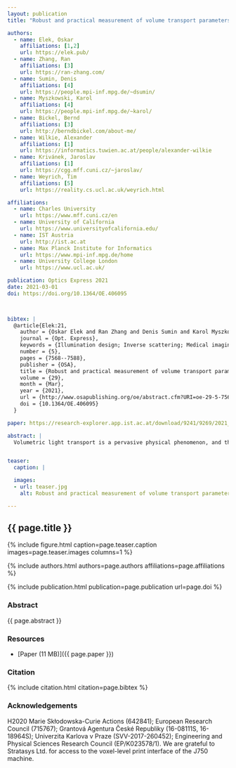 ```yaml
---
layout: publication
title: "Robust and practical measurement of volume transport parameters in solid photo-polymer materials for 3D printing"

authors:
  - name: Elek, Oskar
    affiliations: [1,2]
    url: https://elek.pub/
  - name: Zhang, Ran
    affiliations: [3]
    url: https://ran-zhang.com/
  - name: Sumin, Denis 
    affiliations: [4]
    url: https://people.mpi-inf.mpg.de/~dsumin/
  - name: Myszkowski, Karol
    affiliations: [4]
    url: https://people.mpi-inf.mpg.de/~karol/
  - name: Bickel, Bernd
    affiliations: [3]
    url: http://berndbickel.com/about-me/
  - name: Wilkie, Alexander
    affiliations: [1]
    url: https://informatics.tuwien.ac.at/people/alexander-wilkie
  - name: Krivánek, Jaroslav
    affiliations: [1]
    url: https://cgg.mff.cuni.cz/~jaroslav/
  - name: Weyrich, Tim
    affiliations: [5]
    url: https://reality.cs.ucl.ac.uk/weyrich.html

affiliations:
  - name: Charles University
    url: https://www.mff.cuni.cz/en
  - name: University of California
    url: https://www.universityofcalifornia.edu/
  - name: IST Austria
    url: http://ist.ac.at
  - name: Max Planck Institute for Informatics
    url: https://www.mpi-inf.mpg.de/home
  - name: University College London
    url: https://www.ucl.ac.uk/

publication: Optics Express 2021
date: 2021-03-01
doi: https://doi.org/10.1364/OE.406095


  
bibtex: |  
  @article{Elek:21,
    author = {Oskar Elek and Ran Zhang and Denis Sumin and Karol Myszkowski and Bernd Bickel and Alexander Wilkie and Jaroslav K\v{r}iv\'{a}nek and Tim Weyrich},
    journal = {Opt. Express},
    keywords = {Illumination design; Inverse scattering; Medical imaging; Optical properties; Scattering media; Structured illumination microscopy},
    number = {5},
    pages = {7568--7588},
    publisher = {OSA},
    title = {Robust and practical measurement of volume transport parameters in solid photo-polymer materials for 3D printing},
    volume = {29},
    month = {Mar},
    year = {2021},
    url = {http://www.osapublishing.org/oe/abstract.cfm?URI=oe-29-5-7568},
    doi = {10.1364/OE.406095}
  }

paper: https://research-explorer.app.ist.ac.at/download/9241/9269/2021_OpticsExpress_Elek.pdf

abstract: |
  Volumetric light transport is a pervasive physical phenomenon, and therefore its accurate simulation is important for a broad array of disciplines. While suitable mathematical models for computing the transport are now available, obtaining the necessary material parameters needed to drive such simulations is a challenging task: direct measurements of these parameters from material samples are seldom possible. Building on the inverse scattering paradigm, we present a novel measurement approach which indirectly infers the transport parameters from extrinsic observations of multiple-scattered radiance. The novelty of the proposed approach lies in replacing structured illumination with a structured reflector bonded to the sample, and a robust fitting procedure that largely compensates for potential systematic errors in the calibration of the setup. We show the feasibility of our approach by validating simulations of complex 3D compositions of the measured materials against physical prints, using photo-polymer resins. As presented in this paper, our technique yields colorspace data suitable for accurate appearance reproduction in the area of 3D printing. Beyond that, and without fundamental changes to the basic measurement methodology, it could equally well be used to obtain spectral measurements that are useful for other application areas.


teaser:
  caption: |

  images:
  - url: teaser.jpg
    alt: Robust and practical measurement of volume transport parameters in solid photo-polymer materials for 3D printing (Teaser Image)

---
```


## {{ page.title }}

{% include figure.html caption=page.teaser.caption images=page.teaser.images columns=1 %}

{% include authors.html authors=page.authors affiliations=page.affiliations %}

{% include publication.html publication=page.publication url=page.doi %}

### Abstract

{{ page.abstract }}

### Resources

* [Paper (11 MB)]({{ page.paper }})

<!--
* [Official publisher page]({{page.doi}}) &nbsp; [![ACM](ACM_logo.svg){: width="40x"}]({{page.doi}})
-->

### Citation

{% include citation.html citation=page.bibtex %}

### Acknowledgements
H2020 Marie Skłodowska-Curie Actions (642841); European Research Council (715767); Grantová Agentura České Republiky (16-08111S, 16-18964S); Univerzita Karlova v Praze (SVV-2017-260452); Engineering and Physical Sciences Research Council (EP/K023578/1). We are grateful to Stratasys Ltd. for access to the voxel-level print interface of the J750 machine.


